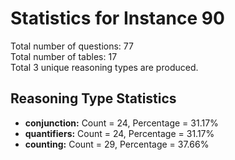 # Statistics for Instance 90<br/>
Total number of questions: 77<br/>
Total number of tables: 17<br/>
Total 3 unique reasoning types are produced.<br/>
## Reasoning Type Statistics<br/>
- **conjunction:** Count = 24, Percentage = 31.17%<br/>
- **quantifiers:** Count = 24, Percentage = 31.17%<br/>
- **counting:** Count = 29, Percentage = 37.66%<br/>
